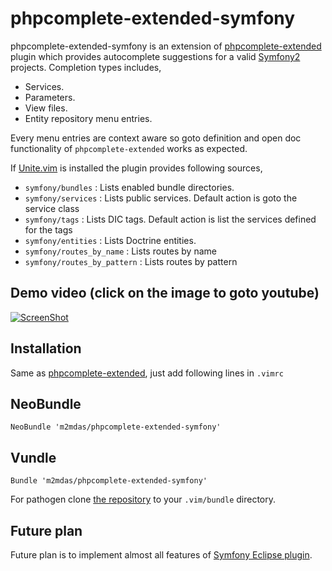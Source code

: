 phpcomplete-extended-symfony
============================

phpcomplete-extended-symfony is an extension of
[phpcomplete-extended](https://github.com/m2mdas/phpcomplete-extended)
plugin which provides autocomplete suggestions for a valid
[Symfony2](https://github.com/symfony/symfony) projects.
Completion types includes,

* Services.
* Parameters.
* View files.
* Entity repository menu entries.

Every menu entries are context aware so goto definition and open doc
functionality of `phpcomplete-extended` works as expected.

If [Unite.vim](https://github.com/Shougo/unite.vim) is installed the plugin
provides following sources,

* `symfony/bundles`           : Lists enabled bundle directories.
* `symfony/services`          : Lists public services. Default action is goto the service
  class
* `symfony/tags`              : Lists DIC tags. Default action is list the services defined
  for the tags
* `symfony/entities`          : Lists Doctrine entities.
* `symfony/routes_by_name`    : Lists routes by name
* `symfony/routes_by_pattern` : Lists routes by pattern


Demo video (click on the image to goto youtube)
-----------------------------------------------

[![ScreenShot](http://img.youtube.com/vi/4MkDlWryWbw/maxresdefault.jpg)](http://www.youtube.com/watch?v=4MkDlWryWbw)

Installation
------------
Same as [phpcomplete-extended](https://github.com/m2mdas/phpcomplete-extended),
just add following lines in `.vimrc`

## NeoBundle

    NeoBundle 'm2mdas/phpcomplete-extended-symfony'

## Vundle

    Bundle 'm2mdas/phpcomplete-extended-symfony'

For pathogen clone [the repository](https://github.com/m2mdas/phpcomplete-extended-symfony.git) to your
`.vim/bundle` directory.


## Future plan

Future plan is to implement almost all features of [Symfony Eclipse
plugin](http://symfony.dubture.com/features).
